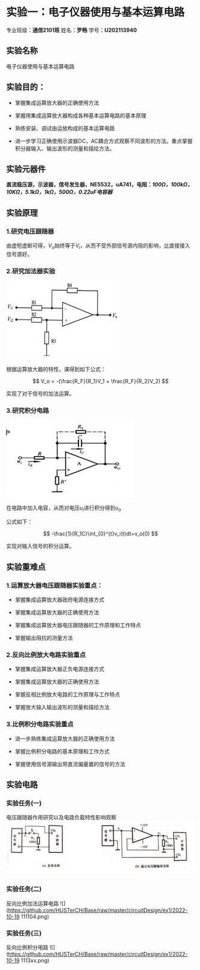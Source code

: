 # 实验一：电子仪器使用与基本运算电路

专业班级：**通信2101班** 姓名：**罗畅** 学号：**U202113940**

## 实验名称

电子仪器使用与基本运算电路

## 实验目的：

- 掌握集成运算放大器的正确使用方法

- 掌握用集成运算放大器构成各种基本运算电路的基本原理

- 熟练安装、调试由运放构成的基本运算电路

- 进一步学习正确使用示波器DC，AC耦合方式观察不同波形的方法。重点掌握积分器输入、输出波形的测量和描绘方法。

## 实验元器件

**直流稳压源，示波器，信号发生器，NE5532，uA741，电阻：*100Ω，100kΩ，10KΩ，5.1kΩ，1kΩ，500Ω，0.22uF电容器***

## 实验原理

### 1.研究电压跟随器

由虚短虚断可得，$V_o$始终等于$V_i$，从而不受外部信号源内阻的影响，比直接接入信号源好。

### 2.研究加法器实验

![](https://github.com/HUSTerCH/Base/raw/master/circuitDesign/ex1/2022-10-19-10-29-42-image.png)

根据运算放大器的特性，课得到如下公式：

$$
V_o = -(\frac{R_F}{R_1}V_1 + \frac{R_F}{R_2}V_2)
$$

实现了对于信号的加法运算。

### 3.研究积分电路

![](https://github.com/HUSTerCH/Base/raw/master/circuitDesign/ex1/2022-10-19-10-43-30-image.png)

在电路中加入电容，从而对电压$u_i$进行积分得到$u_o$

公式如下：

$$
-\frac{1}{R_1C}\int_{0}^{t}v_i(t)dt+v_o(0)
$$

实现对输入信号的积分运算。

## 实验重难点

### 1.运算放大器电压跟随器实验重点：

- 掌握集成运算放大器政府电源连接方式

- 掌握集成运算放大器的正确使用方法

- 掌握集成运算放大器电压跟随器的工作原理和工作特点

- 掌握输出阻抗的测量方法

### 2.反向比例放大电路实验重点

- 掌握集成运算放大器正负电源连接方式

- 掌握集成运算放大器的正确使用方法

- 掌握反相比例放大电路的工作原理与工作特点

- 掌握放大输入输出波形的测量和描绘方法

### 3.比例积分电路实验重点

- 进一步熟练集成运算放大器的正确使用方法

- 掌握比例积分电路的基本原理和工作方式

- 掌握使用信号源输出带直流偏量置的信号的方法

## 实验电路

### 实验任务(一)

电压跟随器作用研究以及电路负载特性影响观察
![](https://github.com/HUSTerCH/Base/raw/master/circuitDesign/ex1/2022-10-19-11-08-10.png)

### 实验任务(二)

反向比例加法运算电路
![](https://github.com/HUSTerCH/Base/raw/master/circuitDesign/ex1/2022-10-19 111104.png)

### 实验任务(三)

反向比例积分电路
![](https://github.com/HUSTerCH/Base/raw/master/circuitDesign/ex1/2022-10-19 1113xx.png)
